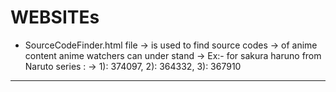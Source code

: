 # WEBSITEs
- SourceCodeFinder.html file
-> is used to find source codes 
-> of anime content anime watchers can under stand
-> Ex:- for sakura haruno from Naruto series :
-> 1): 374097, 2): 364332, 3): 367910
-----------------------
